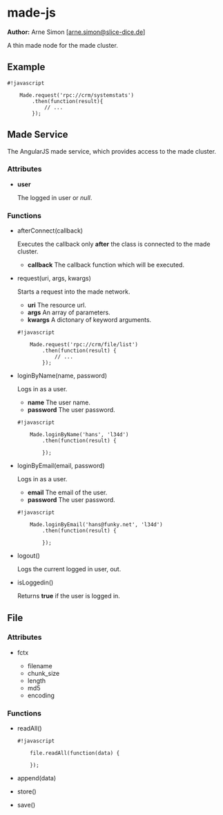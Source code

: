 made-js
=======

**Author:** Arne Simon [arne.simon@slice-dice.de]

A thin made node for the made cluster.

Example
-------

```
#!javascript

    Made.request('rpc://crm/systemstats')
        .then(function(result){
            // ...
        });

```

Made Service
------------

The AngularJS made service, which provides access to the made cluster.

### Attributes

+ **user**

    The logged in user or *null*.

### Functions

+ afterConnect(callback)

    Executes the callback only **after** the class is connected to the made cluster.

    + **callback** The callback function which will be executed.

+ request(uri, args, kwargs)

    Starts a request into the made network.

    + **uri** The resource url.
    + **args** An array of parameters.
    + **kwargs** A dictonary of keyword arguments.

    ```
    #!javascript

        Made.request('rpc://crm/file/list')
            .then(function(result) {
                // ...
            });
    ```

+ loginByName(name, password)

    Logs in as a user.

    + **name** The user name.
    + **password** The user password.

    ```
    #!javascript

        Made.loginByName('hans', 'l34d')
            .then(function(result) {

            });
    ```

+ loginByEmail(email, password)

    Logs in as a user.

    + **email** The email of the user.
    + **password** The user password.

    ```
    #!javascript

        Made.loginByEmail('hans@funky.net', 'l34d')
            .then(function(result) {

            });
    ```

+ logout()

    Logs the current logged in user, out.

+ isLoggedin()

    Returns **true** if the user is logged in.


File
----

### Attributes

+ fctx

    + filename
    + chunk_size
    + length
    + md5
    + encoding

### Functions

+ readAll()

    ```
    #!javascript

        file.readAll(function(data) {

        });
    ```

+ append(data)
+ store()
+ save()